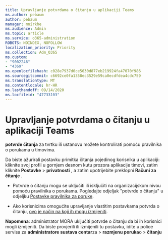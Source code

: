 ```yaml
---
title: Upravljanje potvrdama o čitanju u aplikaciji Teams
ms.author: pebaum
author: pebaum
manager: mnirkhe
ms.audience: Admin
ms.topic: article
ms.service: o365-administration
ROBOTS: NOINDEX, NOFOLLOW
localization_priority: Priority
ms.collection: Adm_O365
ms.custom:
- "9002246"
- "4369"
ms.openlocfilehash: c028e7937d0ce5030d877eb219924fa47070f986
ms.sourcegitcommit: c6692ce0fa1358ec3529e59ca0ecdfdea4cdc759
ms.translationtype: MT
ms.contentlocale: hr-HR
ms.lasthandoff: 09/14/2020
ms.locfileid: "47733103"
---
```

# <a name="controlling-read-receipts-in-teams"></a>Upravljanje potvrdama o čitanju u aplikaciji Teams

**potvrde čitanja** za tvrtku ili ustanovu možete kontrolirati pomoću pravilnika o porukama u timovima.

Da biste ažurirali postavku primitka čitanja pojedinog korisnika u aplikaciji: kliknite svoj profil u gornjem desnom kutu prozora aplikacije timovi, zatim kliknite **Postavke**  >  **privatnosti** , a zatim upotrijebite preklopni **Računi za čitanje** .

- Potvrde o čitanju mogu se uključiti ili isključiti na organizacijskom nivou pomoću pravilnika o porukama. Pogledajte odjeljak "potvrde o čitanju" u odjeljku [Postavke pravilnika za poruke](https://docs.microsoft.com/microsoftteams/messaging-policies-in-teams#messaging-policy-settings).

- Ako korisnicima omogućite upravljanje vlastitim postavkama potvrda o čitanju, [ovo je način na koji ih mogu izmijeniti](https://docs.microsoft.com/microsoftteams/messaging-policies-in-teams#messaging-policy-settings). 

**Napomena**: administrator MORA uključiti potvrde o čitanju da bi ih korisnici mogli izmijeniti. Da biste provjerili ili izmijenili tu postavku, idite u police servisa za **administratore sustava centar**za >  **razmjenu poruka**o  >  **čitanju**
